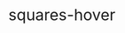 # squares-hover
<!DOCTYPE html>
<html lang="en">
<head>
    <meta charset="UTF-8">
    <meta name="viewport" content="width=device-width, initial-scale=1.0">
    <title>shapes game</title>
    <style>*{
        margin:0% ;
        padding: 0%;
    }
    html,body{
        height: 100%;
        width: 100%;
    }
    #main{
        
        height:100%;
        width:100%;
        display: flex;
        align-items: center;
        justify-content: center;
    }
    h1{
        font-weight: normal;
    }
    .shape{
        
        margin-left: 10px;
        margin-top: 10px;
        border: 2px solid black;
        height: 200px;
        width:200px ;
        background-color: rgb(255, 255, 255);
        align-items: center;
        justify-content: center;
        display: flex;
        font-family: 'Gill Sans';
    }
    #circle{
        border-radius: 50%;
        
    }
    #circle:hover{
        background-color: green;
    }
    #daimond{
        rotate: 45deg;
    margin-top:50px ;
    
    }
    #daimond:hover{
        background-color: blue;
    }
    #daimond h1{
        rotate:-45deg;
    }
    #square:hover{
        background-color: red;
        
    }
    </style>
</head>
<body>
    <div id="main">
        <div id="box">
            <div id="square"class="shape"><h1>1</h1></div>
        <div id="daimond"class="shape"><h1>2</h1></div>
        </div>
        <div id="circle"class="shape"><h1>3</h1></div>
    </div>
        
</body>
</html>
